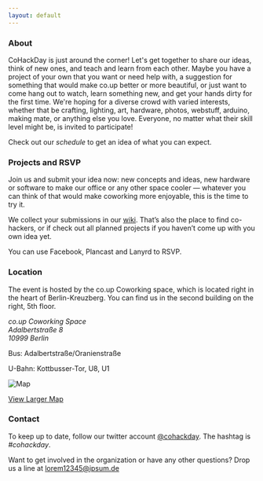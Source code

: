 ```yaml
---
layout: default
---
```


### About

CoHackDay is just around the corner! Let's get together to share our ideas, think of new ones, and teach and learn from each other. Maybe you have a project of your own that you want or need help with, a suggestion for something that would make co.up better or more beautiful, or just want to come hang out to watch, learn something new, and get your hands dirty for the first time. We're hoping for a diverse crowd with varied interests, whether that be crafting, lighting, art, hardware, photos, webstuff, arduino, making mate, or anything else you love. Everyone, no matter what their skill level might be, is invited to participate!

Check out our <em>schedule</em> to get an idea of what you can expect.

### Projects and RSVP

Join us and submit your idea now: new concepts and ideas, new hardware or software to make our office or any other space cooler — whatever you can think of that would make coworking more enjoyable, this is the time to try it.

We collect your submissions in our <a href="http://coworkinghackday.wikispaces.com/">wiki</a>. That’s also the place to find co-hackers, or if check out all planned projects if you haven’t come up with you own idea yet.

You can use <a>Facebook</a>, <a>Plancast</a> and <a>Lanyrd</a> to RSVP.

### Location

<p>The event is hosted by the co.up Coworking space, which is located right in the heart of Berlin-Kreuzberg. You can find us in the second building on the right, 5th floor.</p>

<address>
  <p>
    co.up Coworking Space<br />
    Adalbertstraße 8<br />
    10999 Berlin
  </p>
</address>

<p>Bus: Adalbertstraße/Oranienstraße</p>
<p>U-Bahn: Kottbusser-Tor, U8, U1</p>

<p>
  <img alt="Map" src="http://maps.google.com/maps/api/staticmap?center=52.500506,13.418744&amp;zoom=16&amp;markers=52.500506,13.418744&amp;size=480x300&amp;sensor=true&amp;key=ABQIAAAAbs4qD32K84SgIB5dec75sBTzTsHHdqOtRvUzkbUtDLLb_O27dBT8DyDzl30mBd6ZUlnl9-nzDbCMaA">
</p>

<p>
  <a href="http://maps.google.com/maps?f=q&amp;source=embed&amp;hl=en&amp;geocode=&amp;q=Adalbertstra%C3%9Fe+8,+10999+Berlin,+Germany&amp;sll=52.523405,13.4114&amp;sspn=0.91245,1.853943&amp;ie=UTF8&amp;hq=&amp;hnear=Adalbertstra%C3%9Fe+8,+Kreuzberg+10999+Berlin,+Germany&amp;ll=52.500797,13.419929&amp;spn=0.004572,0.010836&amp;z=16&amp;iwloc=A">View Larger Map</a>
</p>

### Contact

<p>To keep up to date, follow our twitter account <a href="http://twitter.com/cohackday" title="twitter.com/cohackday">@cohackday</a>. The hashtag is <em>#cohackday</em>.</p>

<p>Want to get involved in the organization or have any other questions? Drop us a line at <a href="mailto:#">lorem12345@ipsum.de</a></p>
